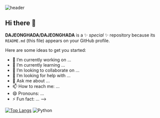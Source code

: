![header](https://capsule-render.vercel.app/api?type=waving&height=100&color=gradient&customColorList=EAE4F5,FCCAC9&text=Data%20Analysis%20박다정%20입니다.&fontSize=30&section=header&reversal=true&fontColor=black&fontAlign=50&fontAlignY=90&descAlign=66&)



## Hi there 👋

**DAJEONGHADA/DAJEONGHADA** is a ✨ _special_ ✨ repository because its `README.md` (this file) appears on your GitHub profile.

Here are some ideas to get you started:

- 🔭 I’m currently working on ...
- 🌱 I’m currently learning ...
- 👯 I’m looking to collaborate on ...
- 🤔 I’m looking for help with ...
- 💬 Ask me about ...
- 📫 How to reach me: ...
- 😄 Pronouns: ...
- ⚡ Fun fact: ...
-->

  
[![Top Langs](https://github-readme-stats.vercel.app/api/top-langs/?username=DAJEONGHADA)](https://github.com/anuraghazra/github-readme-stats)
![Python](https://img.shields.io/badge/Python-F7DF1E?style=for-the-badge&logo=Python&logoColor=white)
